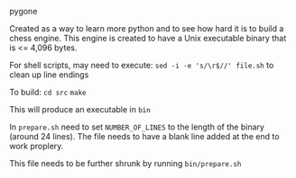 pygone

Created as a way to learn more python and to see how hard it is to build a chess engine.
This engine is created to have a Unix executable binary that is <= 4,096 bytes.

For shell scripts, may need to execute: `sed -i -e 's/\r$//' file.sh` to clean up line endings

To build: `cd src`
`make`

This will produce an executable in `bin`

In `prepare.sh` need to set `NUMBER_OF_LINES` to the length of the binary (around 24 lines). The file needs to have a blank line added at the end to work proplery.

This file needs to be further shrunk by running `bin/prepare.sh`
